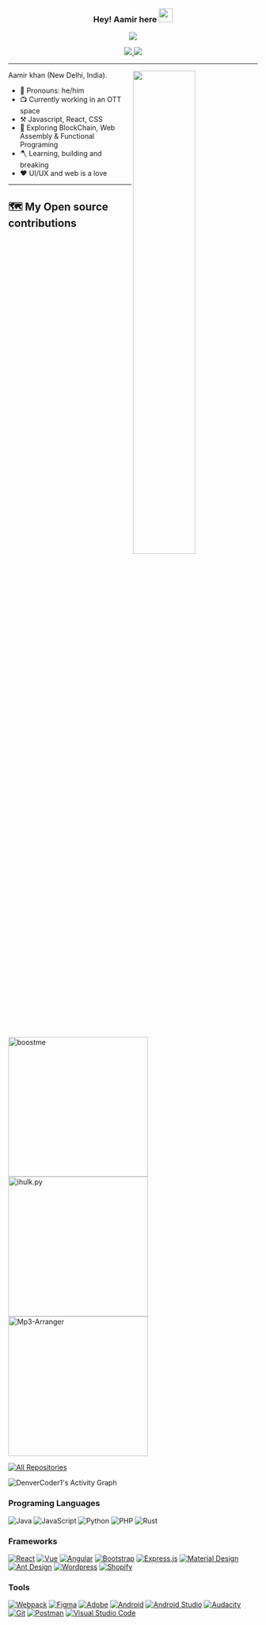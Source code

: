 <h3 align="center">
  Hey! Aamir here
  <img src="https://media.giphy.com/media/hvRJCLFzcasrR4ia7z/giphy.gif" width="28">
</h3>


<p align="center">
  <img src="https://readme-typing-svg.herokuapp.com?color=%2336BCF7&lines=I+am+a+Full-stack+web+developer;A+self-taught+programmer;Ready+to+learn+%2C+build+and+break;Love+UI%2FUX+And+hobbist+Photographer">
</p>


<p align="center">
<a href="https://www.linkedin.com/in/itsaamir/" target="_blank" title="Linkedin">
   <img src="https://img.shields.io/badge/LinkedIn-0077B5?style=for-the-badge&logo=linkedin&logoColor=white"/>
  </a>
 <a href="https://www.instagram.com/click_randomness/" target="_blank">
   <img src="https://img.shields.io/badge/click_randomness-%23E4405F.svg?style=for-the-badge&logo=Instagram&logoColor=white"/>
  </a>
</p>


---

<img align="right" width="50%" src="https://github-readme-stats.vercel.app/api?username=iamaamir&theme=dark&show_icons=true">

Aamir khan (New Delhi, India).

-   🧑 Pronouns: he/him
-   📺 Currently working in an OTT space
-   ⚒️ Javascript, React, CSS
-   🌱 Exploring BlockChain, Web Assembly & Functional Programing
-   🪓 Learning, building and breaking
-   ❤️ UI/UX and web is a love

---

## 🗺️ My Open source contributions

<p align="left">
    <a href="https://github.com/iamaamir/boostme"><img width="282"
            src="https://denvercoder1-github-readme-stats.vercel.app/api/pin/?username=iamaamir&repo=boostme&theme=react&bg_color=1F222E&title_color=F85D7F&icon_color=F8D866&hide_border=true&show_icons=false"
            alt="boostme"></a>
    <a href="https://github.com/iamaamir/ihulk.py"><img width="282"
            src="https://denvercoder1-github-readme-stats.vercel.app/api/pin/?username=iamaamir&repo=ihulk.py&hide_border=true&bg_color=1F222E&title_color=F85D7F&icon_color=F8D866&theme=react&show_icons=false"
            alt="ihulk.py"></a>
    <a href="https://github.com/iamaamir/Mp3-Arranger"><img width="282"
            src="https://denvercoder1-github-readme-stats.vercel.app/api/pin/?username=iamaamir&repo=Mp3-Arranger&theme=react&bg_color=1F222E&title_color=F85D7F&icon_color=F8D866&hide_border=true&show_icons=false"
            alt="Mp3-Arranger"></a>
</p>

<p align="left">
    <a href="https://github.com/iamaamir?tab=repositories&sort=stargazers"><img alt="All Repositories"
            title="All Repositories"
            src="https://custom-icon-badges.herokuapp.com/badge/-All%20Repos-2962FF?style=for-the-badge&logoColor=white&logo=repo" /></a>
</p>


<img alt="DenverCoder1's Activity Graph" src="https://activity-graph.herokuapp.com/graph?username=iamaamir&bg_color=1F222E&color=F8D866&line=F85D7F&point=FFFFFF&hide_border=true" />

### Programing Languages
<img alt="Java" src="https://img.shields.io/badge/Java-007396.svg?logo=java&logoColor=white&color=eb901c&labelColor=4f7b99"> <img alt="JavaScript" src="https://img.shields.io/badge/JavaScript-007396.svg?logo=javascript&logoColor=black&color=ead41c"> <img alt="Python" src="https://img.shields.io/badge/Python-007396.svg?logo=python&logoColor=f2c53c&color=346996"> <img alt="PHP" src="https://img.shields.io/badge/php-007396.svg?logo=php&logoColor=white&color=828bb4"> <img alt="Rust" src="https://img.shields.io/badge/Rust-007396.svg?logo=rust&logoColor=white&color=624431">


### Frameworks

<p>
    <a href="#"><img alt="React" src="https://img.shields.io/badge/React-20232a.svg?logo=react&logoColor=%2361DAFB"></a>
    <a href="#"><img alt="Vue" src="https://img.shields.io/badge/Vue-4FC08D.svg?logo=vue.js&logoColor=white"></a>
    <a href="#"><img alt="Angular" src="https://img.shields.io/badge/Angular-DD0031.svg?logo=angular&logoColor=white"></a>
    <a href="#"><img alt="Bootstrap" src="https://img.shields.io/badge/Bootstrap-7952B3.svg?logo=bootstrap&logoColor=white"></a>
    <a href="#"><img alt="Express.js" src="https://img.shields.io/badge/Express.js-404d59.svg?logo=express&logoColor=white"></a>
    <a href="#"><img alt="Material Design" src="https://img.shields.io/badge/Material%20Design-0081CB.svg?logo=material-design&logoColor=white"></a>
    <a href="#"><img alt="Ant Design" src="https://img.shields.io/badge/Ant%20Design-0170FE.svg?logo=ant-design&logoColor=white"></a>
    <a href="#"><img alt="Wordpress" src="https://img.shields.io/badge/Wordpress-21759B?logo=wordpress&logoColor=white"></a>
    <a href="#"><img alt="Shopify" src="https://img.shields.io/badge/Shopify-7AB55C?logo=shopify&logoColor=white"></a>
</p>


### Tools
<p>
    <a href="#"><img alt="Webpack" src="https://img.shields.io/badge/Webpack-8DD6F9.svg?logo=webpack&logoColor=black"></a>
    <a href="#"><img alt="Figma" src="https://img.shields.io/badge/Figma-F24E1E.svg?logo=figma&logoColor=white"></a>
    <a href="#"><img alt="Adobe" src="https://img.shields.io/badge/Adobe-FF0000.svg?logo=adobe&logoColor=white"></a>
    <a href="#"><img alt="Android" src="https://img.shields.io/badge/Android-3DDC84?logo=android&logoColor=white"></a>
    <a href="#"><img alt="Android Studio" src="https://img.shields.io/badge/Android%20Studio-008678.svg?logo=android-studio&logoColor=white"></a>
    <a href="#"><img alt="Audacity" src="https://img.shields.io/badge/-Audacity-0000CC?logo=audacity&logoColor=white"></a>
    <a href="#"><img alt="Git" src="https://img.shields.io/badge/Git-F05033.svg?logo=git&logoColor=white"></a>
    <a href="#"><img alt="Postman" src="https://img.shields.io/badge/Postman-FF6C37?logo=postman&logoColor=white"></a>
    <a href="#"><img alt="Visual Studio Code" src="https://img.shields.io/badge/Visual%20Studio%20Code-0078d7.svg?logo=visual-studio-code&logoColor=white"></a>
</p>


<p align="center">
<img src ="http://profile-counter.glitch.me/iamaamir/count.svg" alt=""/>
<p/>
